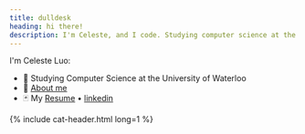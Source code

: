 ```yaml
---
title: dulldesk
heading: hi there!
description: I'm Celeste, and I code. Studying computer science at the University of Waterloo
---
```


I'm Celeste Luo:
- :paperclip: Studying Computer Science at the University of Waterloo
- :scroll: [About me](./about)
- :black_joker: My [Resume](./Resume.pdf) • [linkedin](https://www.linkedin.com/in/celesteluo)

{% include cat-header.html long=1 %}
